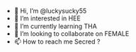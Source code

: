 - 👋 Hi, I’m @luckysucky55
- 👀 I’m interested in H๋EE
- 🌱 I’m currently learning THA
- 💞️ I’m looking to collaborate on FEMALE
- 📫 How to reach me Secred ?

<!---
luckysucky55/luckysucky55 is a ✨ special ✨ repository because its `README.md` (this file) appears on your GitHub profile.
You can click the Preview link to take a look at your changes.
--->
